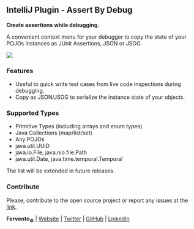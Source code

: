 ## IntelliJ Plugin - Assert By Debug 

**Create assertions while debugging.**

A convenient context menu for your debugger to copy the state of your POJOs instances as JUnit Assertions, JSON or JSOG.

![](https://raw.githubusercontent.com/fervento/intellij-plugin-assert-by-debug/master/doc/assert-by-debug_screenshot.png)

### Features

*   Useful to quick write test cases from live code inspections during debugging.
*   Copy as JSON/JSOG to serialize the instance state of your objects.

### Supported Types

*   Primitive Types (including arrays and enum types)
*   Java Collections (map/list/set)
*   Any POJOs
*   java.util.UUID
*   java.io.File, java.nio.file.Path
*   java.util.Date, java.time.temporal.Temporal

The list will be extended in future releases.

### Contribute

Please, contribute to the open source project or report any issues at the [link](http://github.com/fervento/intellij-plugin-assert-by-debug).

**Fervento<sub>©</sub>** | [Website](http://fervento.engineering) | [Twitter](https://twitter.com/ferventosystems) | [GitHub](http://github.com/fervento) | [LinkedIn](https://www.linkedin.com/company/fervento-systems)